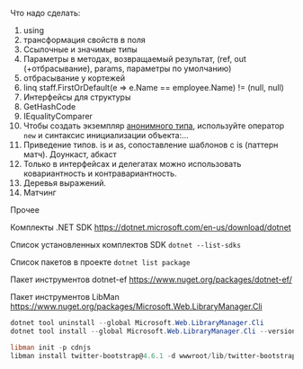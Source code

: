 

Что надо сделать:

1. using
2. трансформация свойств в поля
3. Ссылочные и значимые типы
4. Параметры в методах, возвращаемый результат, (ref, out (+отбрасывание), params, параметры по умолчанию)
5. отбрасывание у кортежей
6. linq staff.FirstOrDefault(e => e.Name == employee.Name) != (null, null)
7. Интерфейсы для структуры
8. GetHashCode
9. IEqualityComparer
10. Чтобы создать экземпляр [анонимного типа](https://docs.microsoft.com/ru-ru/dotnet/csharp/fundamentals/types/anonymous-types), используйте оператор `new` и синтаксис инициализации объекта:...
11. Приведение типов. is и as, сопоставление шаблонов с is (паттерн матч). Доункаст, абкаст
12. Только в интерфейсах и делегатах можно использовать ковариантность и контравариантность.
13. Деревья выражений.
14. Матчинг




Прочее

Комплекты .NET SDK https://dotnet.microsoft.com/en-us/download/dotnet

Список установленных комплектов SDK `dotnet --list-sdks`

Список пакетов в проекте `dotnet list package`

Пакет инструментов dotnet-ef https://www.nuget.org/packages/dotnet-ef/

Пакет инструментов LibMan https://www.nuget.org/packages/Microsoft.Web.LibraryManager.Cli

```powershell
dotnet tool uninstall --global Microsoft.Web.LibraryManager.Cli
dotnet tool install --global Microsoft.Web.LibraryManager.Cli --version 2.1.174

libman init -p cdnjs
libman install twitter-bootstrap@4.6.1 -d wwwroot/lib/twitter-bootstrap
```

